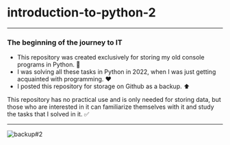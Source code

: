 # introduction-to-python-2

---

### The beginning of the journey to IT

+ This repository was created exclusively for storing my old console programs in Python. :file_folder:
+ I was solving all these tasks in Python in 2022, when I was just getting acquainted with programming. :heart:
+ I posted this repository for storage on Github as a backup. :arrow_up:

This repository has no practical use and is only needed for storing data, but those who are
interested in it can familiarize themselves with it and study the tasks that I solved in it. :white_check_mark:

---

![backup#2](https://github.com/user-attachments/assets/f3b84866-5247-4515-8956-eaae8ff939bd)
